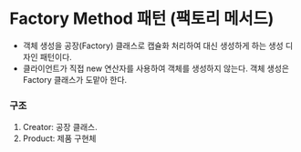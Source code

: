 # Factory Method 패턴 (팩토리 메서드)
* 객체 생성을 공장(Factory) 클래스로 캡슐화 처리하여 대신 생성하게 하는 생성 디자인 패턴이다.
* 클라이언트가 직접 new 연산자를 사용하여 객체를 생성하지 않는다. 객체 생성은 Factory 클래스가 도맡아 한다.

### 구조
1. Creator: 공장 클래스.
2. Product: 제품 구현체